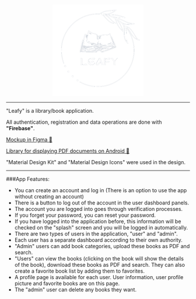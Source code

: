<p align="center"> 
    <img src="/app/src/main/res/drawable/logo.png" width="250" height="250">
</p>

---

"Leafy" is a library/book application. <br>

All authentication, registration and data operations are done with **"Firebase"**. <br>

[Mockup in Figma 🔗](https://www.figma.com/file/J9oC00repkf14rg8FCGVbr/Leafy?node-id=0%3A1&t=DFxDTsPgKuQeAnCS-1) <br>

[Library for displaying PDF documents on Android 🔗](https://github.com/barteksc/AndroidPdfViewer) <br>

"Material Design Kit" and "Material Design Icons" were used in the design. <br>

---

###App Features:

- You can create an account and log in (There is an option to use the app without creating an account)
- There is a button to log out of the account in the user dashboard panels. 
- The account you are logged into goes through verification processes.
- If you forget your password, you can reset your password.
- If you have logged into the application before, this information will be checked on the "splash" screen and you will be logged in automatically.
- There are two types of users in the application, "user" and "admin".
- Each user has a separate dashboard according to their own authority.
- "Admin" users can add book categories, upload these books as PDF and search.
- "Users" can view the books (clicking on the book will show the details of the book), download these books as PDF and search.
They can also create a favorite book list by adding them to favorites.
- A profile page is available for each user. User information, user profile picture and favorite books are on this page.
- The "admin" user can delete any books they want.